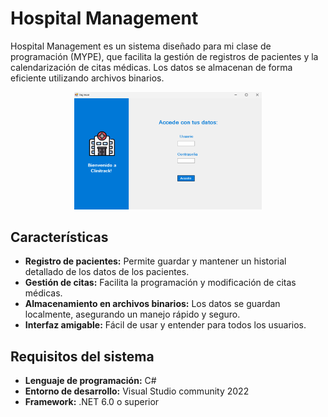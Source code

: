 # Hospital Management

Hospital Management es un sistema diseñado para mi clase de programación (MYPE), que facilita la gestión de registros de pacientes y la calendarización de citas médicas. Los datos se almacenan de forma eficiente utilizando archivos binarios.


<p align="center"> <img src="Hospital%20Management/Imagenes/Captura%20de%20pantalla%202024-12-01%20020445.png" alt="Captura de pantalla" style="width:300px;"/> </p>


## Características

- **Registro de pacientes:** Permite guardar y mantener un historial detallado de los datos de los pacientes.
- **Gestión de citas:** Facilita la programación y modificación de citas médicas.
- **Almacenamiento en archivos binarios:** Los datos se guardan localmente, asegurando un manejo rápido y seguro.
- **Interfaz amigable:** Fácil de usar y entender para todos los usuarios.

## Requisitos del sistema

- **Lenguaje de programación:** C#
- **Entorno de desarrollo:** Visual Studio community 2022
- **Framework:** .NET 6.0 o superior

